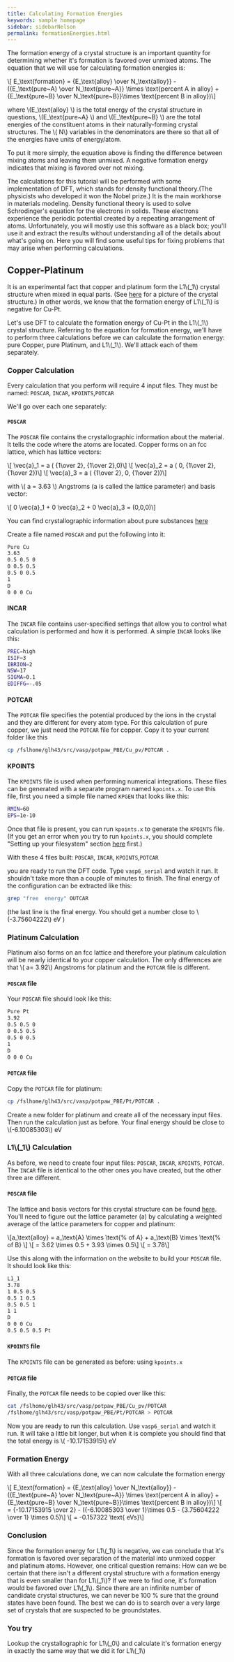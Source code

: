 ```yaml
---
title: Calculating Formation Energies
keywords: sample homepage
sidebar: sidebarNelson
permalink: formationEnergies.html
---
```


<script type="text/javascript"
        src="https://cdnjs.cloudflare.com/ajax/libs/mathjax/2.7.0/MathJax.js?config=TeX-AMS_CHTML"></script>

The formation energy of a crystal structure is an important quantity
for determining whether it's formation is favored over unmixed atoms.
The equation that we will use for calculating formation energies is:

\\[ E_\text{formation} = {E_\text{alloy} \over N_\text{alloy}} - ({E_\text{pure~A} \over N_\text{pure~A}} \times \text{percent A in alloy} + {E_\text{pure~B} \over N_\text{pure~B}}\times \text{percent B in alloy})\\]

where \\(E_\text{alloy} \\) is the total energy of the crystal
structure in questions, \\(E_\text{pure~A} \\) and \\(E_\text{pure~B}
\\) are the total energies of the constituent atoms in their
naturally-forming crystal structures.  The \\( N\\) variables in the
denominators are there so that all of the energies have units of
energy/atom.

To put it more simply, the equation above is finding the difference
between mixing atoms and leaving them unmixed.  A negative formation
energy indicates that mixing is favored over not mixing.  

The calculations for this tutorial will be performed with some
implementation of DFT, which stands for density functional theory.(The
physicists who developed it won the Nobel prize.) It is the main workhorse in
materials modeling.  Density functional theory is used to solve
Schrodinger's equation for the electrons in solids.  These electrons
experience the periodic potential created by a repeating arrangement
of atoms.  Unfortunately, you will mostly use this software as a black
box; you'll use it and extract the results without understanding all
of the details about what's going on.  Here you will find some useful
tips for fixing problems that may arise when performing calculations.


## Copper-Platinum

It is an experimental fact that copper and platinum form the L1\\(_1\\) crystal structure when mixed in
equal parts.  (See [here][l11] for a
picture of the crystal structure.) In other words, we know that the
formation energy of L1\\(_1\\) is negative for Cu-Pt.  


Let's use DFT to calculate the formation energy of Cu-Pt in the L1\\(_1\\)
crystal structure.  Referring to the equation for formation energy,
we'll have to perform three calculations before we can calculate the
formation energy:  pure Copper, pure Platinum, and L1\\(_1\\).  We'll
attack each of them separately.

### Copper Calculation
Every calculation that you perform will require 4 input files. They
must be named: ```POSCAR```, ```INCAR```, ```KPOINTS```,```POTCAR```

We'll go over each one separately:

#### ```POSCAR```

The ```POSCAR``` file contains the crystallographic information about
the material.  It tells the code where the atoms are located.
Copper forms on an fcc lattice, which has lattice vectors:

\\[ \vec{a}_1 = a ( {1\over 2}, {1\over 2},0)\\]
\\[ \vec{a}_2 = a ( 0, {1\over 2}, {1\over 2})\\]
\\[ \vec{a}_3 = a ( {1\over 2}, 0, {1\over 2})\\]

with \\( a = 3.63 \\) Angstroms (a is called the lattice parameter) and basis vector:

\\[ 0 \vec{a}_1 + 0 \vec{a}_2 + 0 \vec{a}_3 = (0,0,0)\\]

You can find crystallographic information about pure substances
[here][periodicTable]

Create a file named ```POSCAR``` and put the following into it:
```bash
Pure Cu	
3.63
0.5 0.5	0
0 0.5 0.5
0.5 0 0.5
1
D
0 0 0 Cu
```


#### INCAR
The ```INCAR``` file contains user-specified settings that allow you
to control what calculation is performed and how it is performed.  A
simple ```INCAR``` looks like this:

```bash
PREC=high
ISIF=3
IBRION=2
NSW=17
SIGMA=0.1
EDIFFG=-.05
```

#### POTCAR
The ```POTCAR``` file specifies the potential produced by the ions in
the crystal and they are different for every atom type.  For this
calculation of pure copper, we just need the ```POTCAR``` file for
copper.  Copy it to your current folder like this

```bash
cp /fslhome/glh43/src/vasp/potpaw_PBE/Cu_pv/POTCAR .
```

#### KPOINTS
The ```KPOINTS``` file is used when performing numerical
integrations.  These files can be generated with a separate program
named ```kpoints.x```.  To use this file, first you need a simple file named
```KPGEN``` that looks like this:

```bash
RMIN=60
EPS=1e-10
```

Once that file is present, you can run ```kpoints.x``` to generate the
```KPOINTS``` file. (If you get an error when you try to run
```kpoints.x```, you should complete
"Setting up your filesystem" section [here](gettingStarted.html) first.)


With these 4 files built: ```POSCAR```, ```INCAR```, ```KPOINTS```,```POTCAR```

you are ready to run the DFT code.  Type ```vasp6_serial``` and watch
it run.  It shouldn't take more than a couple of minutes to finish.
The final energy of the configuration can be extracted like this:

```bash
grep "free  energy" OUTCAR
```
(the last line is the final energy.  You should get a number close to
\\(-3.75604222\\) eV )

### Platinum Calculation
Platinum also forms on an fcc lattice and therefore your platinum
calculation will be nearly identical to your copper calculation.  The
only differences are that \\( a= 3.92\\) Angstroms for platinum and the
```POTCAR``` file is different.

#### ```POSCAR``` file
Your ```POSCAR``` file should look like this:

```bash
Pure Pt
3.92
0.5 0.5	0
0 0.5 0.5
0.5 0 0.5
1
D
0 0 0 Cu
```


#### ```POTCAR``` file

Copy the ```POTCAR``` file for platinum:

```bash
cp /fslhome/glh43/src/vasp/potpaw_PBE/Pt/POTCAR .
```

 Create a new folder for platinum and create all of the necessary
input files.  Then run the calculation just as before. Your final
energy should be close to \\(-6.10085303\\) eV
  
### L1\\(_1\\) Calculation
As before, we need to create four input files: ```POSCAR```, ```INCAR```, ```KPOINTS```,
```POTCAR```.  The ```INCAR``` file is identical to the other ones you
have created, but the other three are different.


#### ```POSCAR``` file

The lattice and
basis vectors for this crystal structure can be found
[here][l11]. You'll need to figure out the lattice parameter (a) by
calculating a weighted average of the lattice parameters for copper and
platinum:

\\[a_\text{alloy} = a_\text{A} \times \text{\% of A} + a_\text{B} \times \text{\% of B} \\]
\\[ = 3.62 \times 0.5 + 3.93 \times 0.5\\]
\\[ = 3.78\\]

Use this along with the information on the website to build your
```POSCAR``` file.  It should look like this:

```bash
L1_1
3.78
1 0.5 0.5
0.5 1 0.5
0.5 0.5 1
1 1
D
0 0 0 Cu
0.5 0.5 0.5 Pt
```


#### ```KPOINTS``` file

The ```KPOINTS``` file can be generated as before: using ```kpoints.x```

#### ```POTCAR``` file

Finally, the ```POTCAR``` file needs to be copied over like this:

``` bash
cat /fslhome/glh43/src/vasp/potpaw_PBE/Cu_pv/POTCAR
/fslhome/glh43/src/vasp/potpaw_PBE/Pt/POTCAR > POTCAR
```

Now you are ready to run this calculation.  Use ```vasp6_serial``` and
watch it run.  It will take a little bit longer, but when it is complete you should find that the total
energy is \\( -10.17153915\\) eV
### Formation Energy

With all three calculations done, we can now calculate the formation energy

\\[ E_\text{formation} = {E_\text{alloy} \over N_\text{alloy}} - ({E_\text{pure~A} \over N_\text{pure~A}} \times \text{percent A in alloy} + {E_\text{pure~B} \over N_\text{pure~B}}\times \text{percent B in alloy})\\]
\\[ = {-10.17153915 \over 2} - ({-6.10085303 \over 1}\times 0.5 - {3.75604222 \over 1} \times 0.5)\\]
\\[ = -0.157322 \text{ eVs}\\]


### Conclusion
Since the formation energy for L1\\(_1\\) is negative, we can conclude
that it's formation is favored over separation of the material into
unmixed copper and platinum atoms.  However, one critical question
remains:  How can we be certain that there isn't a different crystal
structure with a formation energy that is even smaller than for
L1\\(_1\\)?  If we were to find one, it's formation would be favored
over L1\\(_1\\).   Since there are an infinite number of candidate
crystal structures, we can never be 100 % sure that the ground states
have been found.  The best we can do is to search over a very large
set of crystals that are suspected to be groundstates.

### You try

Lookup the crystallographic for L1\\(_0\\) and calculate it's
formation energy in exactly the same way that we did it for L1\\(_1\\)

[l11]:https://homepage.univie.ac.at/michael.leitner/lattice/struk/l1_1.html
[periodicTable]:https://periodictable.com/Properties/A/CrystalStructure.html
